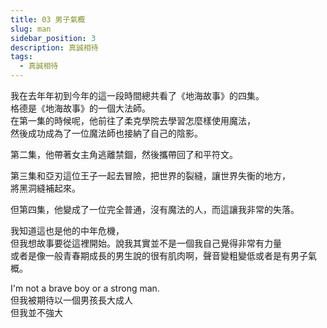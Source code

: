 ```yaml
---
title: 03 男子氣概
slug: man
sidebar_position: 3
description: 真誠相待
tags:
  - 真誠相待
---
```


我在去年年初到今年的這一段時間總共看了《地海故事》的四集。  
格德是《地海故事》的一個大法師。  
在第一集的時候呢，他前往了柔克學院去學習怎麼樣使用魔法，  
然後成功成為了一位魔法師也接納了自己的陰影。  
  
第二集，他帶著女主角逃離禁錮，然後攜帶回了和平符文。
  
第三集和亞刃這位王子一起去冒險，把世界的裂縫，讓世界失衡的地方，  
將黑洞縫補起來。

但第四集，他變成了一位完全普通，沒有魔法的人，而這讓我非常的失落。  


我知道這也是他的中年危機，  
但我想故事要從這裡開始。說我其實並不是一個我自己覺得非常有力量  
或者是像一般青春期成長的男生說的很有肌肉啊，聲音變粗變低或者是有男子氣概。  

I'm not a brave boy or a strong man.  
但我被期待以一個男孩長大成人  
但我並不強大  




